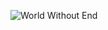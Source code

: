 ![World Without End](http://4.bp.blogspot.com/-oiMjNJae17k/TqnEO1fLu_I/AAAAAAAADbU/b0C7qCMnEtQ/s1600/WWE+logo.jpg)